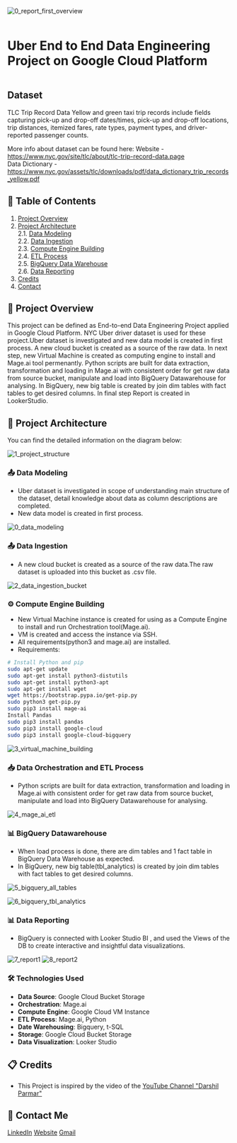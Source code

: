 ![0_report_first_overview](https://github.com/dogucanelci/GCP_Uber_Data_Engineering_Project/assets/59261856/0f1f95d7-a087-4601-8a8d-bbe117f5a70f)

<h1 style="display: inline-block;"> Uber End to End Data Engineering Project on Google Cloud Platform </h1>

## Dataset
TLC Trip Record Data Yellow and green taxi trip records include fields capturing pick-up and drop-off dates/times, pick-up and drop-off locations, trip distances, itemized fares, rate types, payment types, and driver-reported passenger counts.

More info about dataset can be found here:
Website - https://www.nyc.gov/site/tlc/about/tlc-trip-record-data.page <br>
Data Dictionary - https://www.nyc.gov/assets/tlc/downloads/pdf/data_dictionary_trip_records_yellow.pdf

## 📝 Table of Contents
1. [Project Overview](#introduction)
2. [Project Architecture](#project-architecture) <br>
  2.1. [Data Modeling](#data-modeling) <br>
  2.2. [Data Ingestion](#data-ingestion) <br>
  2.3. [Compute Engine Building](#data-vm) <br>
  2.4. [ETL Process](#data-etl) <br>
  2.5. [BigQuery Data Warehouse](#data-bqdwh) <br>
  2.6. [Data Reporting](#data-reporting) <br>
4. [Credits](#credits)
5. [Contact](#contact)

<a name="introduction"></a>
## 🔬 Project Overview 

This project can be defined as End-to-end Data Engineering Project applied in Google Cloud Platform. NYC Uber driver dataset is used for these project.Uber dataset is investigated and new data model is created in first process. A new cloud bucket is created as a source of the raw data. In next step, new Virtual Machine is created as computing engine to install and Mage.ai tool permenantly. Python scripts are built for data extraction, transformation and loading in Mage.ai with consistent order for get raw data from source bucket, manipulate and load into BigQuery Datawarehouse for analysing. In BigQuery, new big table is created by join dim tables with fact tables to get desired columns. In final step Report is created in LookerStudio.

<a name="project-architecture"></a>
## 📝 Project Architecture

You can find the detailed information on the diagram below:

![1_project_structure](https://github.com/dogucanelci/GCP_Uber_Data_Engineering_Project/assets/59261856/8d43e743-6a78-45c9-acbf-9425f2d88f64)

<a name="data-modeling"></a>
### 📤 Data Modeling
- Uber dataset is investigated in scope of understanding main structure of the dataset, detail knowledge about data as column descriptions are completed.
- New data model is created in first process.
  
![0_data_modeling](https://github.com/dogucanelci/GCP_Uber_Data_Engineering_Project/assets/59261856/6cefa3cf-be64-4cc4-99bf-bc2ebad9e4a3)

<a name="data-ingestion"></a>
### 📤 Data Ingestion
- A new cloud bucket is created as a source of the raw data.The raw dataset is uploaded into this bucket as .csv file.
  
![2_data_ingestion_bucket](https://github.com/dogucanelci/GCP_Uber_Data_Engineering_Project/assets/59261856/789d5c40-0bb7-4c49-b29d-03e0777bff71)

<a name="data-vm"></a>
### ⚙️ Compute Engine Building
- New Virtual Machine instance is created for using as a Compute Engine to install and run Orchestration tool(Mage.ai).
- VM is created and access the instance via SSH.
- All requirements(python3 and mage.ai) are installed.
- Requirements:
  
```sh
# Install Python and pip 
sudo apt-get update
sudo apt-get install python3-distutils
sudo apt-get install python3-apt
sudo apt-get install wget
wget https://bootstrap.pypa.io/get-pip.py
sudo python3 get-pip.py
sudo pip3 install mage-ai
Install Pandas
sudo pip3 install pandas
sudo pip3 install google-cloud
sudo pip3 install google-cloud-bigquery
```
![3_virtual_machine_building](https://github.com/dogucanelci/GCP_Uber_Data_Engineering_Project/assets/59261856/3d120f3f-c637-4646-ab14-a32d199e1f25)

<a name="data-etl"></a>
### 📥 Data Orchestration and ETL Process
- Python scripts are built for data extraction, transformation and loading in Mage.ai with consistent order for get raw data from source bucket, manipulate and load into BigQuery Datawarehouse for analysing.

![4_mage_ai_etl](https://github.com/dogucanelci/GCP_Uber_Data_Engineering_Project/assets/59261856/f0f39b0a-5fc7-45c8-a17f-4111e0e205dd)

<a name="data-bqdwh"></a>
### 📊 BigQuery Datawarehouse
- When load process is done, there are dim tables and 1 fact table in BigQuery Data Warehouse as expected.
- In BigQuery, new big table(tbl_analytics) is created by join dim tables with fact tables to get desired columns.
  
![5_bigquery_all_tables](https://github.com/dogucanelci/GCP_Uber_Data_Engineering_Project/assets/59261856/8454208d-020e-4b98-b67a-6c0ab370f6fc)

![6_bigquery_tbl_analytics](https://github.com/dogucanelci/GCP_Uber_Data_Engineering_Project/assets/59261856/a305f1f8-fa8e-4fff-b6bd-0a21f023fadf)

<a name="data-reporting"></a>
### 📊 Data Reporting
- BigQuery is connected with Looker Studio BI , and used the Views of the DB to create interactive and insightful data visualizations.

![7_report1](https://github.com/dogucanelci/GCP_Uber_Data_Engineering_Project/assets/59261856/019ea373-1ed6-45ae-9da0-8c36637514b9)
![8_report2](https://github.com/dogucanelci/GCP_Uber_Data_Engineering_Project/assets/59261856/89baf668-c774-43ad-a14d-6eb71ada0de3)


### 🛠️ Technologies Used

- **Data Source**: Google Cloud Bucket Storage
- **Orchestration**: Mage.ai
- **Compute Engine**: Google Cloud VM Instance
- **ETL Process**: Mage.ai, Python 
- **Date Warehousing**: Bigquery, t-SQL
- **Storage**: Google Cloud Bucket Storage
- **Data Visualization**: Looker Studio

<a name="credits"></a>
## 📋 Credits

- This Project is inspired by the video of the [YouTube Channel "Darshil Parmar"](https://www.youtube.com/watch?v=WpQECq5Hx9g)  

<a name="contact"></a>
## 📨 Contact Me

[LinkedIn](https://www.linkedin.com/in/elcidogucan/)
[Website](https://www.dogucanelci.com)
[Gmail](dogucanelci@gmail.com)

